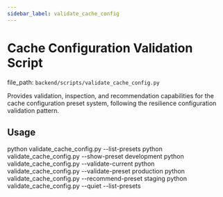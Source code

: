 ```yaml
---
sidebar_label: validate_cache_config
---
```


# Cache Configuration Validation Script

  file_path: `backend/scripts/validate_cache_config.py`

Provides validation, inspection, and recommendation capabilities for the
cache configuration preset system, following the resilience configuration
validation pattern.

## Usage

python validate_cache_config.py --list-presets
python validate_cache_config.py --show-preset development
python validate_cache_config.py --validate-current
python validate_cache_config.py --validate-preset production
python validate_cache_config.py --recommend-preset staging
python validate_cache_config.py --quiet --list-presets
